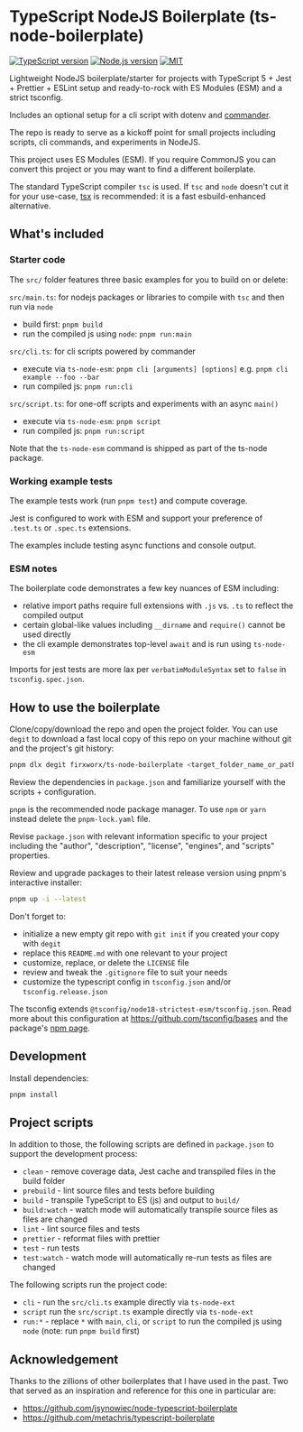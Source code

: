 # TypeScript NodeJS Boilerplate (ts-node-boilerplate)

[![TypeScript version][ts-badge]][typescript-5-0]
[![Node.js version][nodejs-badge]][nodejs]
[![MIT][license-badge]][license]

Lightweight NodeJS boilerplate/starter for projects with TypeScript 5 + Jest + Prettier + ESLint setup and ready-to-rock with ES Modules (ESM) and a strict tsconfig.

Includes an optional setup for a cli script with dotenv and [commander](https://www.npmjs.com/package/commander).

The repo is ready to serve as a kickoff point for small projects including scripts, cli commands, and experiments in NodeJS.

This project uses ES Modules (ESM). If you require CommonJS you can convert this project or you may want to find a different boilerplate.

The standard TypeScript compiler `tsc` is used. If `tsc` and `node` doesn't cut it for your use-case, [tsx](https://www.npmjs.com/package/tsx) is recommended: it is a fast esbuild-enhanced alternative.

## What's included

### Starter code

The `src/` folder features three basic examples for you to build on or delete:

`src/main.ts`: for nodejs packages or libraries to compile with `tsc` and then run via `node`

- build first: `pnpm build`
- run the compiled js using `node`: `pnpm run:main`

`src/cli.ts`: for cli scripts powered by commander

- execute via `ts-node-esm`: `pnpm cli [arguments] [options]` e.g. `pnpm cli example --foo --bar`
- run compiled js: `pnpm run:cli`

`src/script.ts`: for one-off scripts and experiments with an async `main()`

- execute via `ts-node-esm`: `pnpm script`
- run compiled js: `pnpm run:script`

Note that the `ts-node-esm` command is shipped as part of the ts-node package.

### Working example tests

The example tests work (run `pnpm test`) and compute coverage.

Jest is configured to work with ESM and support your preference of `.test.ts` or `.spec.ts` extensions.

The examples include testing async functions and console output.

### ESM notes

The boilerplate code demonstrates a few key nuances of ESM including:

- relative import paths require full extensions with `.js` vs. `.ts` to reflect the compiled output
- certain global-like values including `__dirname` and `require()` cannot be used directly
- the cli example demonstrates top-level `await` and is run using `ts-node-esm`

Imports for jest tests are more lax per `verbatimModuleSyntax` set to `false` in `tsconfig.spec.json`.

## How to use the boilerplate

Clone/copy/download the repo and open the project folder. You can use `degit` to download a fast local copy of this repo on your machine without git and the project's git history:

```bash
pnpm dlx degit firxworx/ts-node-boilerplate <target_folder_name_or_path>
```

Review the dependencies in `package.json` and familiarize yourself with the scripts + configuration.

`pnpm` is the recommended node package manager. To use `npm` or `yarn` instead delete the `pnpm-lock.yaml` file.

Revise `package.json` with relevant information specific to your project including the "author", "description", "license", "engines", and "scripts" properties.

Review and upgrade packages to their latest release version using pnpm's interactive installer:

```sh
pnpm up -i --latest
```

Don't forget to:

- initialize a new empty git repo with `git init` if you created your copy with `degit`
- replace this `README.md` with one relevant to your project
- customize, replace, or delete the `LICENSE` file
- review and tweak the `.gitignore` file to suit your needs
- customize the typescript config in `tsconfig.json` and/or `tsconfig.release.json`

The tsconfig extends `@tsconfig/node18-strictest-esm/tsconfig.json`. Read more about this configuration at <https://github.com/tsconfig/bases> and the package's [npm page](https://www.npmjs.com/package/@tsconfig/node18-strictest-esm).

## Development

Install dependencies:

```bash
pnpm install
```

## Project scripts

In addition to those, the following scripts are defined in `package.json` to support the development process:

- `clean` - remove coverage data, Jest cache and transpiled files in the build folder
- `prebuild` - lint source files and tests before building
- `build` - transpile TypeScript to ES (js) and output to `build/`
- `build:watch` - watch mode will automatically transpile source files as files are changed
- `lint` - lint source files and tests
- `prettier` - reformat files with prettier
- `test` - run tests
- `test:watch` - watch mode will automatically re-run tests as files are changed

The following scripts run the project code:

- `cli` - run the `src/cli.ts` example directly via `ts-node-ext`
- `script` run the `src/script.ts` example directly via `ts-node-ext`
- `run:*` - replace `*` with `main`, `cli`, or `script` to run the compiled js using `node` (note: run `pnpm build` first)

## Acknowledgement

Thanks to the zillions of other boilerplates that I have used in the past. Two that served as an inspiration and reference for this one in particular are:

- https://github.com/jsynowiec/node-typescript-boilerplate
- https://github.com/metachris/typescript-boilerplate

[nodejs]: https://nodejs.org/dist/latest-v18.x/docs/api/
[nodejs-badge]: https://img.shields.io/badge/Node.js->=%2018.12-blue.svg
[typescript]: https://www.typescriptlang.org/
[typescript-5-0]: https://devblogs.microsoft.com/typescript/announcing-typescript-5-0/
[ts-badge]: https://img.shields.io/badge/TypeScript-4.9-blue.svg
[license-badge]: https://img.shields.io/badge/license-MIT-blue.svg
[license]: https://github.com/firxworx/ts-node-boilerplate/blob/main/LICENSE
